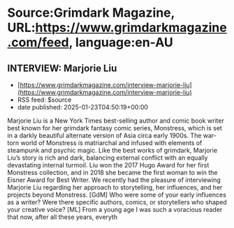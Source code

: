 # Source:Grimdark Magazine, URL:https://www.grimdarkmagazine.com/feed, language:en-AU

## INTERVIEW: Marjorie Liu
 - [https://www.grimdarkmagazine.com/interview-marjorie-liu](https://www.grimdarkmagazine.com/interview-marjorie-liu)
 - RSS feed: $source
 - date published: 2025-01-23T04:50:19+00:00

<p>Marjorie Liu is a New York Times best-selling author and comic book writer best known for her grimdark fantasy comic series, Monstress, which is set in a darkly beautiful alternate version of Asia circa early 1900s. The war-torn world of Monstress is matriarchal and infused with elements of steampunk and psychic magic. Like the best works of grimdark, Marjorie Liu’s story is rich and dark, balancing external conflict with an equally devastating internal turmoil. Liu won the 2017 Hugo Award for her first Monstress collection, and in 2018 she became the first woman to win the Eisner Award for Best Writer. We recently had the pleasure of interviewing Marjorie Liu regarding her approach to storytelling, her influences, and her projects beyond Monstress. [GdM] Who were some of your early influences as a writer? Were there specific authors, comics, or storytellers who shaped your creative voice? [ML] From a young age I was such a voracious reader that now, after all these years, everyth


